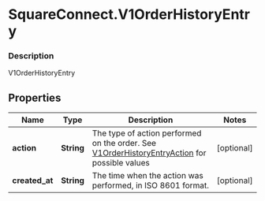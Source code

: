 # SquareConnect.V1OrderHistoryEntry

### Description

V1OrderHistoryEntry

## Properties
Name | Type | Description | Notes
------------ | ------------- | ------------- | -------------
**action** | **String** | The type of action performed on the order. See [V1OrderHistoryEntryAction](#type-v1orderhistoryentryaction) for possible values | [optional] 
**created_at** | **String** | The time when the action was performed, in ISO 8601 format. | [optional] 


